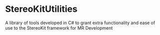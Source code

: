 # StereoKitUtilities
A library of tools developed in C# to grant extra functionality and ease of use to the StereoKit framework for MR Development
